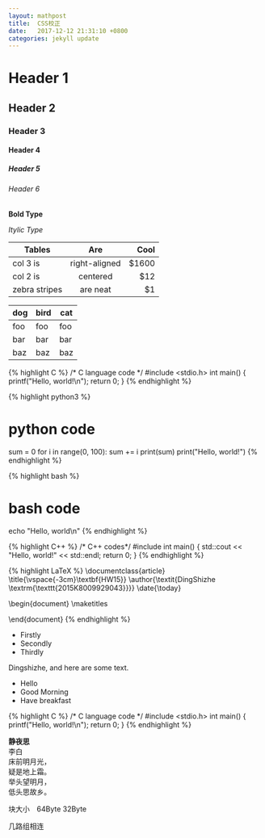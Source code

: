 ```yaml
---
layout: mathpost
title:  CSS校正
date:   2017-12-12 21:31:10 +0800
categories: jekyll update
---
```



# Header 1

## Header 2

### Header 3

#### Header 4

##### Header 5

###### Header 6


**Bold Type**

*Itylic Type*


| Tables        | Are           | Cool  |
| ------------- |:-------------:| -----:|
| col 3 is      | right-aligned | $1600 |
| col 2 is      | centered      |   $12 |
| zebra stripes | are neat      |    $1 |

dog | bird | cat
----|------|----
foo | foo  | foo
bar | bar  | bar
baz | baz  | baz


{% highlight C %}
/* C language code */
#include <stdio.h>
int main() {
    printf("Hello, world!\n");
    return 0;
}
{% endhighlight %}

{% highlight python3 %}
# python code
sum = 0
for i in range(0, 100):
    sum += i
print(sum)
print("Hello, world!")
{% endhighlight %}

{% highlight bash %}
# bash code
echo "Hello, world\n"
{% endhighlight %}

{% highlight C++ %}
/* C++ codes*/
#include <iostream>
int main() {
    std::cout << "Hello, world!" << std::endl;
    return 0;
}
{% endhighlight %}

{% highlight LaTeX %}
\documentclass{article}
\title{\vspace{-3cm}\textbf{HW15}}
\author{\textit{DingShizhe \textrm{\texttt{2015K8009929043}}}}
\date{\today}

\begin{document}
    \maketitles

\end{document}
{% endhighlight %}

* Firstly
* Secondly
* Thirdly

Dingshizhe, and here are some text.

- Hello
- Good Morning
- Have breakfast

{% highlight C %}
/* C language code */
#include <stdio.h>
int main() {
    printf("Hello, world!\n");
    return 0;
}
{% endhighlight %}

>
**静夜思**　   
李白  
床前明月光，   
疑是地上霜。   
举头望明月，   
低头思故乡。   

块大小　64Byte  32Byte

几路组相连